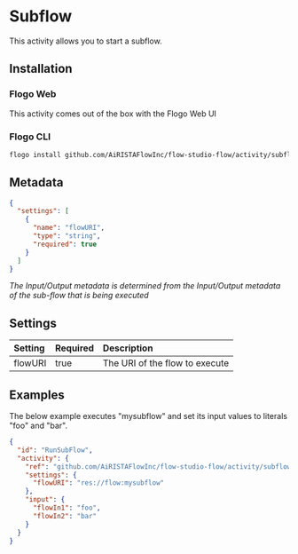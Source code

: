 <!--
title: Subflow
weight: 4619
-->

# Subflow

This activity allows you to start a subflow.

## Installation

### Flogo Web

This activity comes out of the box with the Flogo Web UI

### Flogo CLI

```bash
flogo install github.com/AiRISTAFlowInc/flow-studio-flow/activity/subflow
```

## Metadata

```json
{
  "settings": [
    {
      "name": "flowURI",
      "type": "string",
      "required": true
    }
  ]
}
```

_The Input/Output metadata is determined from the Input/Output metadata of the sub-flow that is being executed_

## Settings

| Setting | Required | Description                    |
| :------ | :------- | :----------------------------- |
| flowURI | true     | The URI of the flow to execute |

## Examples

The below example executes "mysubflow" and set its input values to literals "foo" and "bar".

```json
{
  "id": "RunSubFlow",
  "activity": {
    "ref": "github.com/AiRISTAFlowInc/flow-studio-flow/activity/subflow",
    "settings": {
      "flowURI": "res://flow:mysubflow"
    },
    "input": {
      "flowIn1": "foo",
      "flowIn2": "bar"
    }
  }
}
```
